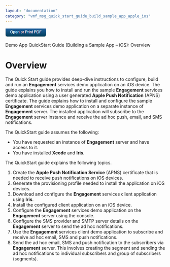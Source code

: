 ```yaml
---
layout: "documentation"
category: "vmf_msg_quick_start_guide_build_sample_app_apple_ios"
---
```

                           

[![](Resources/Images/pdf.png)](http://docs.voltmx.com/8_x_PDFs/messaging/voltmx_foundry_engagement_services_quick_start_guide_build_sample_app_apple_ios.pdf "VoltMX Foundry Engagement Services Quick Start Guide – Building a Sample App – Apple iOS")

Demo App QuickStart Guide (Building a Sample App – iOS): Overview

Overview
========

The Quick Start guide provides deep-dive instructions to configure, build and run an **Engagement** services demo application on an iOS device. The guide explains you how to install and run the sample **Engagement** services demo application using a user generated **Apple Push Notification** (APNS) certificate. The guide explains how to install and configure the sample **Engagement** services demo application on a separate instance of **Engagement** server. The installed application will subscribe to the **Engagement** server instance and receive the ad hoc push, email, and SMS notifications.

The QuickStart guide assumes the following:

*   You have requested an instance of **Engagement** server and have access to it.
*   You have installed **Xcode** and **Iris**.

The QuickStart guide explains the following topics.

1.  Create the **Apple Push Notification Service** (APNS) certificate that is needed to receive push notifications on iOS devices.
2.  Generate the provisioning profile needed to install the application on iOS devices.
3.  Download and configure the **Engagement** services client application using **Iris**.
4.  Install the configured client application on an iOS device.
5.  Configure the **Engagement** services demo application on the **Engagement** server using the console.
6.  Configure the SMS provider and SMTP server details on the **Engagement** server to send the ad hoc notifications.
7.  Use the **Engagement** services client demo application to subscribe and receive ad hoc email, SMS and push notifications.
8.  Send the ad hoc email, SMS and push notification to the subscribers via **Engagement** server. This involves creating the segment and sending the ad hoc notifications to individual subscribers and group of subscribers (segments).
